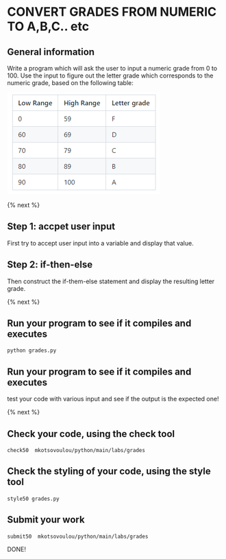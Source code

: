 # CONVERT GRADES FROM NUMERIC TO A,B,C.. etc
## General information

Write a program which will ask the user to input a numeric grade from 0 to 100.
Use the input to figure out the letter grade which corresponds to the numeric grade, based on the following table:


![Image of ranges](https://github.com/mkotsovoulou/python/blob/main/labs/grades/ranges.png)

{% next %}

## Step 1: accpet user input

First try to accept user input into a variable and display that value.

## Step 2: if-then-else

Then construct the if-them-else statement and display the resulting letter grade.

{% next %}

## Run your program to see if it compiles and executes

```
python grades.py
```
## Run your program to see if it compiles and executes

test your code with various input and see if the output is the expected one!

{% next %}
 
## Check your code, using the check tool
 
```
check50  mkotsovoulou/python/main/labs/grades
```

## Check the styling of your code, using the style tool
 
```
style50 grades.py
```

## Submit your work 

```
submit50  mkotsovoulou/python/main/labs/grades
```

DONE!
 
